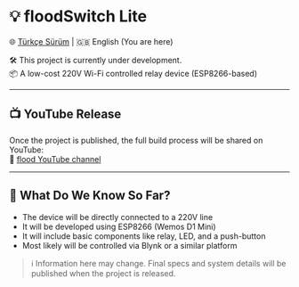 # 💡 floodSwitch Lite

🌐 [Türkçe Sürüm](./README.md) | 🇬🇧 English (You are here)

🛠️ This project is currently under development.  
📦 A low-cost 220V Wi-Fi controlled relay device (ESP8266-based)

---

## 📺 YouTube Release

Once the project is published, the full build process will be shared on YouTube:  
🔗 [flood YouTube channel](https://www.youtube.com/@furkansel)

---

## 🔎 What Do We Know So Far?

- The device will be directly connected to a 220V line  
- It will be developed using ESP8266 (Wemos D1 Mini)  
- It will include basic components like relay, LED, and a push-button  
- Most likely will be controlled via Blynk or a similar platform  

> ℹ️ Information here may change. Final specs and system details will be published when the project is released.
